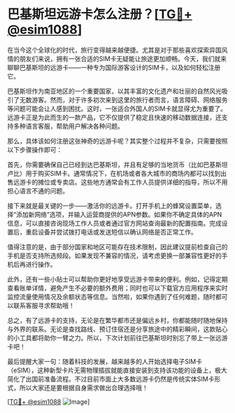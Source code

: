 # 巴基斯坦远游卡怎么注册？[[TG💪+ @esim1088](https://t.me/s/esim1088)]

在当今这个全球化的时代，旅行变得越来越便捷。尤其是对于那些喜欢探索异国风情的朋友们来说，拥有一张合适的SIM卡无疑能让旅途更加顺畅。今天，我们就来聊聊巴基斯坦的远游卡——一种专为国际游客设计的SIM卡，以及如何轻松注册它。

巴基斯坦作为南亚地区的一个重要国家，以其丰富的文化遗产和壮丽的自然风光吸引了无数游客。然而，对于许多初次来到这里的旅行者而言，语言障碍、网络服务等问题可能会让人感到困扰。这时，一张适合外国人的SIM卡就显得尤为重要了。远游卡正是为此而生的一款产品，它不仅提供了稳定且快速的移动数据连接，还支持多种语言客服，帮助用户解决各种问题。

那么，具体该如何注册这张神奇的远游卡呢？其实整个过程并不复杂，只需要按照以下步骤操作即可：

首先，你需要确保自己已经到达巴基斯坦，并且有足够的当地货币（比如巴基斯坦卢比）用于购买SIM卡。通常情况下，在机场或者各大城市的商场内都可以找到出售远游卡的摊位或专卖店。这些地方通常会有工作人员提供详细的指导，所以不用担心语言不通的问题。

接下来就是最关键的一步——激活你的远游卡。打开手机上的蜂窝设置菜单，选择“添加新网络”选项，并输入运营商提供的APN参数。如果你不确定具体的APN信息，可以直接咨询现场工作人员或者通过官方网站查询最新的配置指南。完成设置后，重启设备并尝试拨打电话或发送短信以确认网络是否正常工作。

值得注意的是，由于部分国家和地区可能存在技术限制，因此建议提前检查自己的手机是否支持所选频段。如果发现不兼容的情况，请考虑更换一部兼容性更好的手机后再进行操作。

此外，还有一些小贴士可以帮助你更好地享受远游卡带来的便利。例如，记得定期查看账单详情，避免产生不必要的额外费用；同时也可以下载官方应用程序来实时监控流量使用情况及余额状态等信息。当然啦，如果你遇到了任何难题，随时都可以联系客服寻求帮助哦！

总之，有了远游卡的支持，无论是在繁华都市还是偏远乡村，你都能随时随地保持与外界的联系。无论是查找路线、预订住宿还是分享旅途中的精彩瞬间，这款贴心的小工具都将助你一臂之力。所以，下次计划前往巴基斯坦时别忘了带上一张远游卡吧！

最后提醒大家一句：随着科技的发展，越来越多的人开始选择电子SIM卡（eSIM），这种新型卡片无需物理插拔就能直接安装到支持该功能的设备上，极大简化了出国前准备流程。不过目前市面上大多数远游卡仍然是传统实体SIM卡形式，所以大家还是要根据自身需求做出合理选择哦！

[[TG💪+ @esim1088](https://t.me/s/esim1088) ![Image](https://i.postimg.cc/4NQfJmqS/Snipaste-2025-05-13-00-14-12.png)]